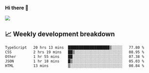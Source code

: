 ### Hi there 👋
<img align="center" src="https://github-readme-stats.vercel.app/api?username=Tumao727&show_icons=true&hide_title=true&theme=dracula" />


## 📈 Weekly development breakdown
<!--START_SECTION:waka-->

```txt
TypeScript   20 hrs 13 mins  ███████████████████▒░░░░░   77.80 %
CSS          2 hrs 19 mins   ██▒░░░░░░░░░░░░░░░░░░░░░░   08.95 %
Other        1 hr 55 mins    ██░░░░░░░░░░░░░░░░░░░░░░░   07.38 %
JSON         1 hr 18 mins    █▒░░░░░░░░░░░░░░░░░░░░░░░   05.03 %
HTML         13 mins         ▒░░░░░░░░░░░░░░░░░░░░░░░░   00.84 %
```

<!--END_SECTION:waka-->